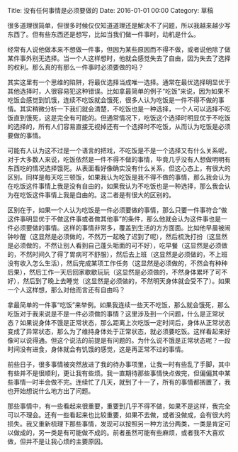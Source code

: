 Title: 没有任何事情是必须要做的
Date: 2016-01-01 00:00
Category: 草稿

很多道理很简单，但很多时候仅仅知道道理还是解决不了问题，所以我越来越少写东西了。但有些东西还是想写，比如当我们做一件事时，动机是什么。

经常有人说他做本来不想做一件事，但因为某些原因而不得不做，或者说他除了做某件事外别无选择。当一个人这样想时，他就会感觉失去了自由，因为失去了选择的权利。那么真的有那么一件事时必须要做的吗？

其实这里有一个思维的陷阱，将最优选择当成唯一选择。通常在最优选择明显优于其他选择时，人很容易犯这种错误。比如拿最简单的例子“吃饭”来说，因为如果不吃饭会感觉到饥饿，连续不吃饭就会饿死，很多人认为吃饭是一件不得不做的事情。其实稍微分析一下我们就会清楚，不吃饭也是一种选择，一个人可以选择不吃饭直到饿死，这是完全有可能的。但通常情况下，吃饭这个选择时明显优于不吃饭的选择的，所有人们容易直接无视掉还有一个选择时不吃饭，从而认为吃饭是必须要做的事情。

可能有人认为这不过是一个语言的把戏，不吃饭是不是一个选择又有什么关系呢，对于大多数人来说，吃饭依然是一件不得不做的事情，毕竟几乎没有人想做明明有东西吃的情况选择饿死。从表面看好像确实没有什么关系，但这心态上，有很大的区别。同样是每天吃三顿饭，如果我认为吃饭是我不得不做的事情，那么我会认为在吃饭这件事情上我是没有自由的，如果我认为不吃饭也是一种选择，那么我会认为在吃饭这件事情上我是自由的。这二者是有很大的区别的。

区别在于，如果一个人认为吃饭是一件必须要做的事情，那么只要一件事符合“做这件事明显优于不做这件事或者做其他事”的条件，那么他就会认为这件事也是一件必须要做的事情。这样的事情非常多，覆盖到生活的方方面面。比如他早晨被闹钟吵醒（这显然是必须做的，不然万一起晚了迟到了呢），然后梳洗打扮（这显然是必须做的，不然让别人看到自己蓬头垢面的可不好），吃早餐（这显然是必须做的，不然时间久了得了胃病可不舒服），然后去上班（这显然是必须做的，不上班没有收入怎么生活），然后完成某项工作任务（这显然是必须做的，不然会有种种后果），然后工作一天后回家歇歇玩玩（这显然是必须做的，不然身体累坏了可不好），然后到了晚上去睡觉（这显然是必须做的，不然明天身体就会受不了）。如果一个人这样想，那么对他而言还有自由吗？




拿最简单的一件事“吃饭”来举例。如果我连续一些天不吃饭，那么就会饿死，那么吃饭对于我来说是不是一件必须做的事情？这里涉及到一个问题，什么是正常状态？如果说身体不饿是正常状态，那么距离上次吃饭一定时间后，身体从正常状态变成了异常状态，那么为了维持身体处于正常状态，就必须要吃饭。这样看起来好像可以说得通。但这个说法的前提是有问题的。为什么说不饿是正常状态呢？一段时间没有进食，身体就会有饥饿的感觉，这是再正常不过的事情。



前些日子，很多事情被突然放进了我的待办事项里，让我一时有些乱了手脚，其中有些并不是很顺利，更让我有些烦。我一直期待那些事情快点做完，但偏偏其中某些事情一时半会做不完。连续忙了几天，就到了十一了，所有的事情都搁置了，我也开始想说什么地方出了问题。

那些事情中，有一些看起来很重要，重要到几乎不得不做，如果不是这样，我完全可以不理会。还有一些看起来也比较重要，如果不去做，或者没做成，会有很大的损失。我又重新梳理下那些事情，发现可以按照另一种方法分两类，一类是肯定可以做成的，另一类是有可能做不成的。前者虽然可能有些麻烦，或者我不大喜欢做，但并不是让我心烦的主要原因。


